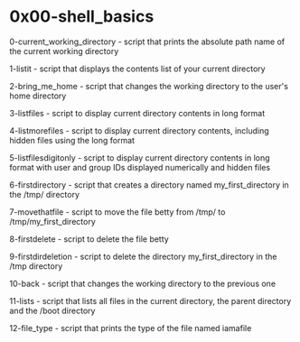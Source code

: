# 0x00-shell_basics 

0-current_working_directory - script that prints the absolute path name of the current working directory

1-listit - script that displays the contents list of your current directory

2-bring_me_home - script that changes the working directory to the user's home directory

3-listfiles - script to display current directory contents in long format

4-listmorefiles - script to display current directory contents, including hidden files using the long format

5-listfilesdigitonly - script to display current directory contents in long format with user and group IDs displayed numerically and hidden files

6-firstdirectory - script that creates a directory named my_first_directory in the /tmp/ directory

7-movethatfile - script to move the file betty from /tmp/ to /tmp/my_first_directory

8-firstdelete - script to delete the file betty

9-firstdirdeletion - script to delete the directory my_first_directory in the /tmp directory

10-back - script that changes the working directory to the previous one

11-lists - script that lists all files in the current directory, the parent directory and the /boot directory

12-file_type - script that prints the type of the file named iamafile
